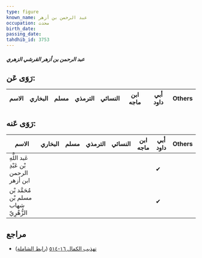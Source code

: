 ```yaml
---
type: figure
known_name: عبد الرحمن بن أزهر
occupation: محدث
birth_date:
passing_date:
tahdhib_id: 3753
---
```

##### عبد الرحمن بن أزهر القرشي الزهري

## رَوَى عَن:
| الاسم | البخاري | مسلم | الترمذي | النسائي | ابن ماجه | أبي داود | Others |
| ----- | ------- | ---- | ------- | ------- | -------- | -------- | ------ |
## رَوَى عَنه:
| الاسم                                   | البخاري | مسلم | الترمذي | النسائي | ابن ماجه | أبي داود | Others |
| --------------------------------------- | ------- | ---- | ------- | ------- | -------- | -------- | ------ |
| عَبد اللَّهِ بْن عَبْدِ الرحمن ابن أزهر |         |      |         |         |          | ✔        |        |
| مُحَمَّد بْن مسلم بْن شهاب الزُّهْرِيّ  |         |      |         |         |          | ✔        |        |
## مراجع
- [تهذيب الكمال ١٦-٥١٤](obsidian://open?vault=Tahdhib-al-Kamal&file=Figures/٣٧٥٣-عبد%20الرحمن%20بن%20أزهر%20القرشي%20الزهري) ([رابط الشاملة](https://shamela.ws/book/3722/8507))